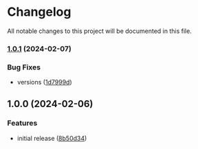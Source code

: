 # Changelog

All notable changes to this project will be documented in this file.

### [1.0.1](https://github.com/finisterra-io/terraform-aws-aurora/compare/v1.0.0...v1.0.1) (2024-02-07)


### Bug Fixes

* versions ([1d7999d](https://github.com/finisterra-io/terraform-aws-aurora/commit/1d7999d5cc768fc6dd6a5608796ee9c39d565e56))

## 1.0.0 (2024-02-06)


### Features

* initial release ([8b50d34](https://github.com/finisterra-io/terraform-aws-aurora/commit/8b50d34f0c1cd75318db7dcc90c5262e637d422f))
